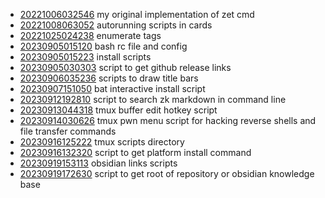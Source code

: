 - [20221006032546](/zet/20221006032546/README.md) my original implementation of zet cmd
- [20221008063052](/zet/20221008063052/README.md) autorunning scripts in cards
- [20221025024238](/zet/20221025024238/README.md) enumerate tags
- [20230905015120](/zet/20230905015120/README.md) bash rc file and config
- [20230905015223](/zet/20230905015223/README.md) install scripts
- [20230905030303](/zet/20230905030303/README.md) script to get github release links
- [20230906035236](/zet/20230906035236/README.md) scripts to draw title bars
- [20230907151050](/zet/20230907151050/README.md) bat interactive install script
- [20230912192810](/zet/20230912192810/README.md) script to search zk markdown in command line
- [20230913044318](/zet/20230913044318/README.md) tmux buffer edit hotkey script
- [20230914030626](/zet/20230914030626/README.md) tmux pwn menu script for hacking reverse shells and file transfer commands
- [20230916125222](/zet/20230916125222/README.md) tmux scripts directory
- [20230916132320](/zet/20230916132320/README.md) script to get platform install command
- [20230919153113](/zet/20230919153113/README.md) obsidian links scripts
- [20230919172630](/zet/20230919172630/README.md) script to get root of repository or obsidian knowledge base
